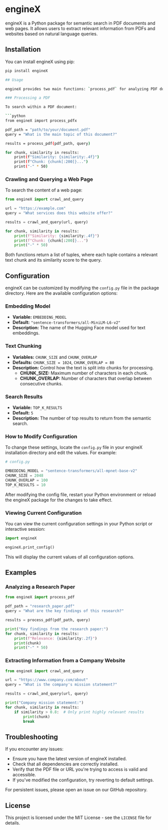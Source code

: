 # engineX

engineX is a Python package for semantic search in PDF documents and web pages. It allows users to extract relevant information from PDFs and websites based on natural language queries.

## Installation

You can install engineX using pip:

````bash
pip install engineX

## Usage

engineX provides two main functions: `process_pdf` for analyzing PDF documents and `crawl_and_query` for searching web pages.

### Processing a PDF

To search within a PDF document:

```python
from engineX import process_pdfx

pdf_path = "path/to/your/document.pdf"
query = "What is the main topic of this document?"

results = process_pdf(pdf_path, query)

for chunk, similarity in results:
    print(f"Similarity: {similarity:.4f}")
    print(f"Chunk: {chunk[:200]}...")
    print("-" * 50)
````

### Crawling and Querying a Web Page

To search the content of a web page:

```python
from engineX import crawl_and_query

url = "https://example.com"
query = "What services does this website offer?"

results = crawl_and_query(url, query)

for chunk, similarity in results:
    print(f"Similarity: {similarity:.4f}")
    print(f"Chunk: {chunk[:200]}...")
    print("-" * 50)
```

Both functions return a list of tuples, where each tuple contains a relevant text chunk and its similarity score to the query.

## Configuration

engineX can be customized by modifying the `config.py` file in the package directory. Here are the available configuration options:

### Embedding Model

- **Variable:** `EMBEDDING_MODEL`
- **Default:** `"sentence-transformers/all-MiniLM-L6-v2"`
- **Description:** The name of the Hugging Face model used for text embeddings.

### Text Chunking

- **Variables:** `CHUNK_SIZE` and `CHUNK_OVERLAP`
- **Defaults:** `CHUNK_SIZE = 1024`, `CHUNK_OVERLAP = 80`
- **Description:** Control how the text is split into chunks for processing.
  - **CHUNK_SIZE:** Maximum number of characters in each chunk.
  - **CHUNK_OVERLAP:** Number of characters that overlap between consecutive chunks.

### Search Results

- **Variable:** `TOP_K_RESULTS`
- **Default:** `5`
- **Description:** The number of top results to return from the semantic search.

### How to Modify Configuration

To change these settings, locate the `config.py` file in your engineX installation directory and edit the values. For example:

```python
# config.py

EMBEDDING_MODEL = "sentence-transformers/all-mpnet-base-v2"
CHUNK_SIZE = 2048
CHUNK_OVERLAP = 100
TOP_K_RESULTS = 10
```

After modifying the config file, restart your Python environment or reload the engineX package for the changes to take effect.

### Viewing Current Configuration

You can view the current configuration settings in your Python script or interactive session:

```python
import engineX

engineX.print_config()
```

This will display the current values of all configuration options.

## Examples

### Analyzing a Research Paper

```python
from engineX import process_pdf

pdf_path = "research_paper.pdf"
query = "What are the key findings of this research?"

results = process_pdf(pdf_path, query)

print("Key findings from the research paper:")
for chunk, similarity in results:
    print(f"Relevance: {similarity:.2f}")
    print(chunk)
    print("-" * 50)
```

### Extracting Information from a Company Website

```python
from engineX import crawl_and_query

url = "https://www.company.com/about"
query = "What is the company's mission statement?"

results = crawl_and_query(url, query)

print("Company mission statement:")
for chunk, similarity in results:
    if similarity > 0.8:  # Only print highly relevant results
        print(chunk)
        break
```

## Troubleshooting

If you encounter any issues:

- Ensure you have the latest version of engineX installed.
- Check that all dependencies are correctly installed.
- Verify that the PDF file or URL you're trying to access is valid and accessible.
- If you've modified the configuration, try reverting to default settings.

For persistent issues, please open an issue on our GitHub repository.

## License

This project is licensed under the MIT License - see the `LICENSE` file for details.

